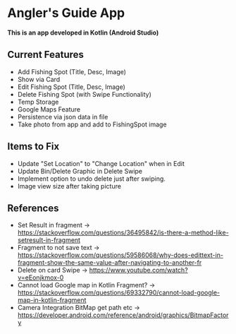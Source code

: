 # __Angler's Guide App__

__This is an app developed in Kotlin (Android Studio)__


## Current Features
- Add Fishing Spot (Title, Desc, Image)
- Show via Card
- Edit Fishing Spot (Title, Desc, Image)
- Delete Fishing Spot (with Swipe Functionality)
- Temp Storage
- Google Maps Feature
- Persistence via json data in file
- Take photo from app and add to FishingSpot image


## Items to Fix
- Update "Set Location" to "Change Location" when in Edit
- Update Bin/Delete Graphic in Delete Swipe
- Implement option to undo delete just after swiping.
- Image view size after taking picture

## References 
- Set Result in fragment -> https://stackoverflow.com/questions/36495842/is-there-a-method-like-setresult-in-fragment
- Fragment to not save text -> https://stackoverflow.com/questions/59586068/why-does-edittext-in-fragment-show-the-same-value-after-navigating-to-another-fr
- Delete on card Swipe -> https://www.youtube.com/watch?v=eEonjkmox-0
- Cannot load Google map in Kotlin Fragment? -> https://stackoverflow.com/questions/69332790/cannot-load-google-map-in-kotlin-fragment
- Camera Integration BitMap get path etc -> https://developer.android.com/reference/android/graphics/BitmapFactory